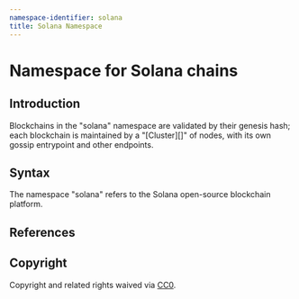 ```yaml
---
namespace-identifier: solana
title: Solana Namespace
---
```


# Namespace for Solana chains

## Introduction

Blockchains in the "solana" namespace are validated by their genesis hash; each
blockchain is maintained by a "[Cluster][]" of nodes, with its own gossip
entrypoint and other endpoints.

## Syntax

The namespace "solana" refers to the Solana open-source blockchain platform.

## References

[Address Lookup Table Proposal]: https://docs.solana.com/proposals/transactions-v2
[Account Types]: https://docs.solana.com/terminology#account
[Address Expressions]: https://docs.solana.com/cli/transfer-tokens#receive-tokens

## Copyright

Copyright and related rights waived via [CC0](https://creativecommons.org/publicdomain/zero/1.0/).